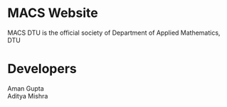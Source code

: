 # MACS Website
MACS DTU is the official society of Department of Applied Mathematics, DTU

# Developers
Aman Gupta\
Aditya Mishra